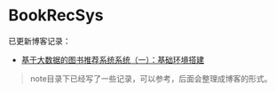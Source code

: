 # BookRecSys

已更新博客记录：

- [基于大数据的图书推荐系统系统（一）：基础环境搭建](https://yueluo.fun/2021/03/19/ji-yu-da-shu-ju-de-tu-shu-tui-jian-xi-tong-xi-lie-yi-ji-chu-huan-jing-da-jian/)

> note目录下已经写了一些记录，可以参考，后面会整理成博客的形式。